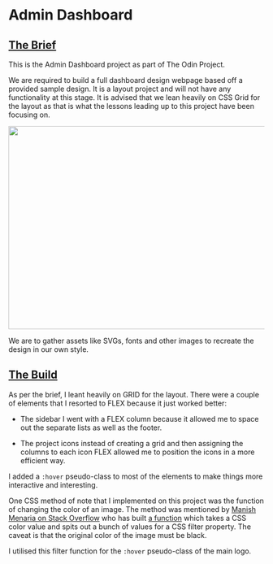 # Admin Dashboard

## <u>The Brief</u>
This is the Admin Dashboard project as part of The Odin Project.

We are required to build a full dashboard design webpage based off a provided sample design. It is a layout project and will not have any functionality at this stage. It is advised that we lean heavily on CSS Grid for the layout as that is what the lessons leading up to this project have been focusing on.

<img src="file:///home/aaron/Coding/repos/admin-dashboard/img/dashboard-project-small.png" width="600" height="400" />

We are to gather assets like SVGs, fonts and other images to recreate the design in our own style.

## <u>The Build</u>
As per the brief, I leant heavily on GRID for the layout. There were a couple of elements that I resorted to FLEX because it just worked better:

* The sidebar I went with a FLEX column because it allowed me to space out the separate lists as well as the footer.

* The project icons instead of creating a grid and then assigning the columns to each icon FLEX allowed me to position the icons in a more efficient way.

I added a `:hover` pseudo-class to most of the elements to make things more interactive and interesting.

One CSS method of note that I implemented on this project was the function of changing the color of an image. The method was mentioned by [Manish Menaria on Stack Overflow](https://stackoverflow.com/questions/22252472/how-to-change-the-color-of-an-svg-element/53336754#53336754 ) who has built [a function](https://codepen.io/sosuke/pen/Pjoqqp) which takes a CSS color value and spits out a bunch of values for a CSS filter property. The caveat is that the original color of the image must be black.

I utilised this filter function for the `:hover` pseudo-class of the main logo.

